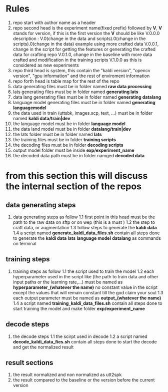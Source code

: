 # Rules
1. repo start with author name  as a header
2. repo second head is the experiment name(fixed prefix) followed by **V**, **V** stands for version, if this is the first version the **V** should be like V.0.0.0 
description : V.0(change in the data and scripts).0(change in the scripts).0(change in the data)
example using more crafted data V.0.0.1, change in the script for getting the features or generating the crafted data for crafting repo V.0.1.0, change in the baseline with more data crafted and modification in the training scripts V.1.0.0 as this is considered as new experiments
3. repo third head is system, this contain the "kaldi version", "opencv version", "gpu information" and the rest of enviroment information
4. repo forth head is table map for the rest of the repo 
5. data generating files must be in folder named **raw data processing**
6. lats generating files must be in folder named **generating lats**
7. data lang generating files must be in folder named **generating datalang**
8. language model generating files must be in folder named **generating languagemodel**
9. the data used in train (uttsbk, images.scp, text, ...) must be in folder named **kaldi data/train|dev**
10. the language model must be in folder **language model**
11. the data land model must be in folder **datalang/train|dev**
12. the lats folder must be in folder named **lats**
13. the training files must be in folder **training scripts**
14. the decoding files must be in folder **decoding scripts**
15. output model folder must be inside **exp/experiment_name**
16. the decoded data path must be in folder namged **decoded data**
# from this section this will discuss the internal section of the repos
## data generating steps
1. data generating steps as follow 
1.1 first point in this head must be the path to the raw data on sftp or on wep (this is a must )
1.2 the step to craft data, or augmentation 
1.3 follow steps to generate the **kaldi data** 
1.4 a script named **generate_kaldi_data_files.sh** contain all steps done to generate the **kaldi data** **lats** **language model** **datalang** as commands on terminal 
## training steps
1. training steps as follow
1.1 the script used to train the model 
1.2 each hyperparameter used in the script like (the path to train data and other input paths or the learning rate,...) must be named as **hyperparameter_(whatever the name)** no constant value in the script except the values that will remain constant till the god claim your soul 
1.3 each output parameter must be named as **output_(whatever the name)**
1.4 a script named **training_kaldi_data_files.sh** contain all steps done to start training the model and make folder **exp/experiment_name**
## decode steps 
1. the decode steps 
1.1 the scirpt used in decode 
1.2 a script named **decode_kaldi_data_fies.sh** contain all steps done to start the decode and get the normalized result
## result sections
1. the result normalized and non normalized  as utt2spk
2. the result compared to the baseline or the version before the current version  


